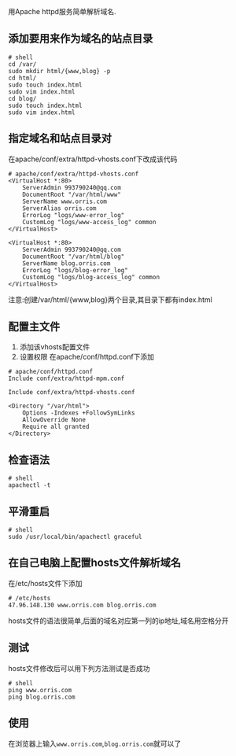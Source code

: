 用Apache httpd服务简单解析域名.

## 添加要用来作为域名的站点目录
```
# shell
cd /var/
sudo mkdir html/{www,blog} -p
cd html/
sudo touch index.html
sudo vim index.html
cd blog/
sudo touch index.html
sudo vim index.html
```
## 指定域名和站点目录对

在apache/conf/extra/httpd-vhosts.conf下改成该代码
```
# apache/conf/extra/httpd-vhosts.conf
<VirtualHost *:80>
    ServerAdmin 993790240@qq.com
    DocumentRoot "/var/html/www"
    ServerName www.orris.com
    ServerAlias orris.com
    ErrorLog "logs/www-error_log"
    CustomLog "logs/www-access_log" common
</VirtualHost>

<VirtualHost *:80>
    ServerAdmin 993790240@qq.com
    DocumentRoot "/var/html/blog"
    ServerName blog.orris.com
    ErrorLog "logs/blog-error_log"
    CustomLog "logs/blog-access_log" common
</VirtualHost>
```
注意:创建/var/html/{www,blog}两个目录,其目录下都有index.html

## 配置主文件
1. 添加该vhosts配置文件
2. 设置权限
在apache/conf/httpd.conf下添加
```
# apache/conf/httpd.conf
Include conf/extra/httpd-mpm.conf

Include conf/extra/httpd-vhosts.conf

<Directory "/var/html">
    Options -Indexes +FollowSymLinks
    AllowOverride None
    Require all granted
</Directory>
```
## 检查语法
```
# shell
apachectl -t
```
## 平滑重启
```
# shell
sudo /usr/local/bin/apachectl graceful
```

## 在自己电脑上配置hosts文件解析域名
在/etc/hosts文件下添加
```
# /etc/hosts
47.96.148.130 www.orris.com blog.orris.com
```
hosts文件的语法很简单,后面的域名对应第一列的ip地址,域名用空格分开

## 测试
hosts文件修改后可以用下列方法测试是否成功
```
# shell
ping www.orris.com
ping blog.orris.com
```
## 使用
在浏览器上输入```www.orris.com```,```blog.orris.com```就可以了
